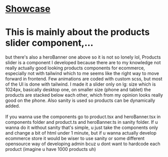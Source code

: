 # <a href="https://www.loom.com/share/b29a715be51a4d0f932a3f0c45f0f4be">Showcase</a>
# This is mainly about the products slider component,...
but there's also a heroBanner one above so it is not so lonely lol, Products slider is a component I developed because there are to my knowledge not really actually good looking products components for ecommerce, especially not with tailwind which to me seems like the right way to move forward in frontend. Few animations are coded with custom scss, but most of the UI is done with tailwind. I made it a slider only on lg: size which is 1024px, basically desktop one, on smaller size (phone and tablet) the products are stacked below each other, which from my opinion looks really good on the phone. Also sanity is used so products can be dynamically added.
<br/>
<br/>
If you wanna use the components go to product.tsx and heroBanner.tsx in components folder and product.ts and heroBanner.ts in sanity folder.
If u wanna do it without sanity that's simple, u just take the components only and change a bit of html under 1 minute, but if u wanna actually develop ecommerce store it would be wiser to use sanity or some different opensource way of developing admin bcuz u dont want to hardcode each product (imagine u have 1000 products uh)
